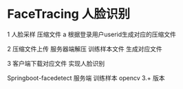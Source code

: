 # FaceTracing  人脸识别

1 人脸采样 压缩文件
    a 根据登录用户userid生成对应的压缩文件

2 压缩文件上传  服务器端解压   训练样本文件  生成对应文件

3 客户端下载对应文件  实现人脸识别


Springboot-facedetect 服务端 训练样本  opencv 3.+ 版本
